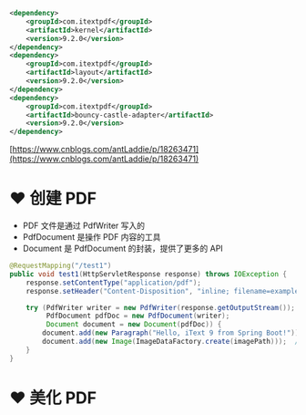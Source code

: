 ```xml
<dependency>
    <groupId>com.itextpdf</groupId>
    <artifactId>kernel</artifactId>
    <version>9.2.0</version>
</dependency>
<dependency>
    <groupId>com.itextpdf</groupId>
    <artifactId>layout</artifactId>
    <version>9.2.0</version>
</dependency>
<dependency>
    <groupId>com.itextpdf</groupId>
    <artifactId>bouncy-castle-adapter</artifactId>
    <version>9.2.0</version>
</dependency>
```

[https://www.cnblogs.com/antLaddie/p/18263471](https://www.cnblogs.com/antLaddie/p/18263471)


# ❤️ 创建 PDF
- PDF 文件是通过 PdfWriter 写入的
- PdfDocument 是操作 PDF 内容的工具
- Document 是 PdfDocument 的封装，提供了更多的 API

```java
@RequestMapping("/test1")
public void test1(HttpServletResponse response) throws IOException {
    response.setContentType("application/pdf");
    response.setHeader("Content-Disposition", "inline; filename=example.pdf");

    try (PdfWriter writer = new PdfWriter(response.getOutputStream());
         PdfDocument pdfDoc = new PdfDocument(writer);
         Document document = new Document(pdfDoc)) {
        document.add(new Paragraph("Hello, iText 9 from Spring Boot!"));  // 向 PDF 添加段落
        document.add(new Image(ImageDataFactory.create(imagePath)));  // 添加本地图片
    }
}
```


# ❤️ 美化 PDF



